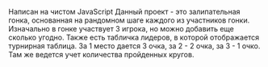 Написан на чистом JavaScript
Данный проект - это залипательная гонка, основанная на рандомном шаге каждого из участников гонки. Изначально в гонке участвует 3 игрока, но можно добавить еще сколько угодно. Также есть табличка лидеров, в которой отображается турнирная таблица. За 1 место дается 3 очка, за 2 - 2 очка, за 3 - 1 очко. Там же ведется учет количества пройденных кругов. 
